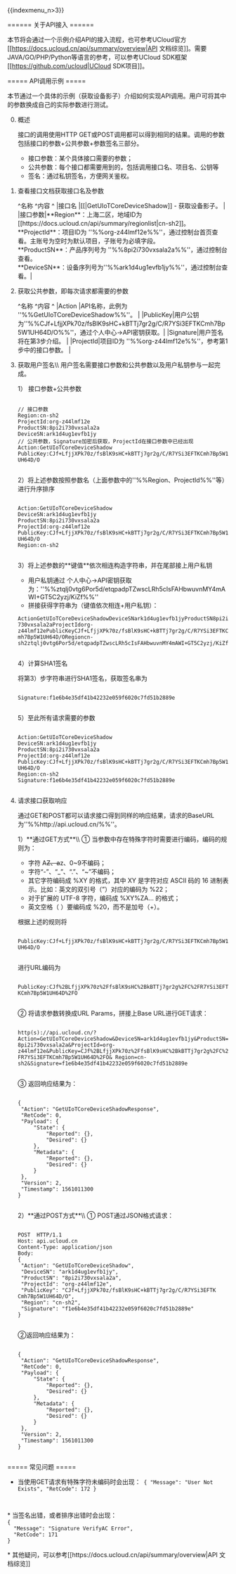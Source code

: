 {{indexmenu_n>3}}

====== 关于API接入 ======

本节将会通过一个示例介绍API的接入流程，也可参考UCloud官方[[https://docs.ucloud.cn/api/summary/overview|API 文档综览]]。需要JAVA/GO/PHP/Python等语言的参考，可以参考UCloud SDK框架[[https://github.com/ucloud|UCloud SDK项目]]。

===== API调用示例 =====

本节通过一个具体的示例（获取设备影子）介绍如何实现API调用。用户可将其中的参数换成自己的实际参数进行测试。

<HTML><ol start="0"></HTML>
<HTML><li></HTML><HTML><p></HTML>概述<HTML></p></HTML>
<HTML><p></HTML>接口的调用使用HTTP GET或POST调用都可以得到相同的结果。调用的参数包括接口的参数+公共参数+参数签名三部分。<HTML></p></HTML>
<HTML><ul></HTML>
<HTML><li></HTML>接口参数：某个具体接口需要的参数；<HTML></li></HTML>
<HTML><li></HTML>公共参数：每个接口都需要用到的，包括调用接口名、项目名、公钥等<HTML></li></HTML>
<HTML><li></HTML>签名：通过私钥签名，方便网关鉴权。<HTML></li></HTML><HTML></ul></HTML>
<HTML></li></HTML>
<HTML><li></HTML><HTML><p></HTML>查看接口文档获取接口名及参数<HTML></p></HTML>
^名称  ^内容                                                                                                                                                                                                                                                                                                                   ^
|接口名 |[[|GetUIoTCoreDeviceShadow]] - 获取设备影子。                                                                                                                                                                                                                                                                               |
|接口参数|**Region**：上海二区，地域ID为 [[https://docs.ucloud.cn/api/summary/regionlist|cn-sh2]]。<html><br></html>**ProjectId**：项目ID为 ''%%org-z44lmf12e%%''，通过控制台首页查看。主账号为空时为默认项目，子账号为必填字段。<html><br></html>**ProductSN**：产品序列号为 ''%%8pi2i730vxsala2a%%''，通过控制台查看。<html><br></html>**DeviceSN**：设备序列号为''%%ark1d4ug1evfb1jy%%''，通过控制台查看。|
<HTML></li></HTML>
<HTML><li></HTML><HTML><p></HTML>获取公共参数，即每次请求都需要的参数<HTML></p></HTML>
^名称       ^内容                                                                                            ^
|Action   |API名称，此例为 ''%%GetUIoTCoreDeviceShadow%%''。                                                    |
|PublicKey|用户公钥为''%%CJf+LfjjXPk70z/fsBlK9sHC+kBTTj7gr2g/C/R7YSi3EFTKCmh7Bp5W1UH64D/O%%''，通过个人中心->API密钥获取。|
|Signature|用户签名将在第3步介绍。                                                                                  |
|ProjectId|项目ID为 ''%%org-z44lmf12e%%''，参考第1步中的接口参数。                                                      |
<HTML></li></HTML>
<HTML><li></HTML><HTML><p></HTML>获取用户签名\\
用户签名需要接口参数和公共参数以及用户私钥参与一起完成。<HTML></p></HTML>
<HTML><p></HTML>1） 接口参数+公共参数<HTML></p></HTML>
<code>
// 接口参数
Region:cn-sh2
ProjectId:org-z44lmf12e
ProductSN:8pi2i730vxsala2a
DeviceSN:ark1d4ug1evfb1jy
// 公共参数，Signature加密后获取，ProjectId在接口参数中已经出现
Action:GetUIoTCoreDeviceShadow
PublicKey:CJf+LfjjXPk70z/fsBlK9sHC+kBTTj7gr2g/C/R7YSi3EFTKCmh7Bp5W1UH64D/O

</code>
<HTML><p></HTML>2）将上述参数按照参数名（上面参数中的''%%Region、ProjectId%%''等）进行升序排序<HTML></p></HTML>
<code>
Action:GetUIoTCoreDeviceShadow
DeviceSN:ark1d4ug1evfb1jy
ProductSN:8pi2i730vxsala2a
ProjectId:org-z44lmf12e
PublicKey:CJf+LfjjXPk70z/fsBlK9sHC+kBTTj7gr2g/C/R7YSi3EFTKCmh7Bp5W1UH64D/O
Region:cn-sh2

</code>
<HTML><p></HTML>3）将上述参数的**键值**依次相连构造字符串，并在尾部接上用户私钥<HTML></p></HTML>
<HTML><ul></HTML>
<HTML><li></HTML>用户私钥通过 个人中心->API密钥获取为：''%%ztqlj0vtg6Por5d/etqpadpTZwscLRh5cIsFAHbwuvnMY4mAWI+GT5C2yzj/KiZf%%''<HTML></li></HTML>
<HTML><li></HTML>拼接获得字符串为（键值依次相连+用户私钥）：<HTML></li></HTML><HTML></ul></HTML>

<code>
ActionGetUIoTCoreDeviceShadowDeviceSNark1d4ug1evfb1jyProductSN8pi2i730vxsala2aProjectIdorg-z44lmf12ePublicKeyCJf+LfjjXPk70z/fsBlK9sHC+kBTTj7gr2g/C/R7YSi3EFTKCmh7Bp5W1UH64D/ORegioncn-sh2ztqlj0vtg6Por5d/etqpadpTZwscLRh5cIsFAHbwuvnMY4mAWI+GT5C2yzj/KiZf

</code>
<HTML><p></HTML>4）计算SHA1签名<HTML></p></HTML>
<HTML><p></HTML>将第3）步字符串进行SHA1签名，获取签名串为<HTML></p></HTML>
<code>
Signature:f1e6b4e35df41b42232e059f6020c7fd51b2889e

</code>
<HTML><p></HTML>5）至此所有请求需要的参数<HTML></p></HTML>
<code>
Action:GetUIoTCoreDeviceShadow
DeviceSN:ark1d4ug1evfb1jy
ProductSN:8pi2i730vxsala2a
ProjectId:org-z44lmf12e
PublicKey:CJf+LfjjXPk70z/fsBlK9sHC+kBTTj7gr2g/C/R7YSi3EFTKCmh7Bp5W1UH64D/O
Region:cn-sh2
Signature:f1e6b4e35df41b42232e059f6020c7fd51b2889e

</code><HTML></li></HTML>
<HTML><li></HTML><HTML><p></HTML>请求接口获取响应<HTML></p></HTML>
<HTML><p></HTML>通过GET和POST都可以请求接口得到同样的响应结果，请求的BaseURL为''%%http://api.ucloud.cn/%%''。<HTML></p></HTML>
<HTML><p></HTML>1）**通过GET方式**\\
① 当参数中存在特殊字符时需要进行编码，编码的规则为：<HTML></p></HTML>
<HTML><ul></HTML>
<HTML><li></HTML>字符 A<del>Z、a</del>z、0~9不编码；<HTML></li></HTML>
<HTML><li></HTML>字符“-”、“_”、“.”、“~”不编码；<HTML></li></HTML>
<HTML><li></HTML>其它字符编码成 %XY 的格式，其中 XY 是字符对应 ASCII 码的 16 进制表示。比如：英文的双引号（”）对应的编码为 %22；<HTML></li></HTML>
<HTML><li></HTML>对于扩展的 UTF-8 字符，编码成 %XY%ZA… 的格式；<HTML></li></HTML>
<HTML><li></HTML>英文空格（ ）要编码成 %20，而不是加号（+）。<HTML></li></HTML><HTML></ul></HTML>

<HTML><p></HTML>根据上述的规则将<HTML></p></HTML>
<code>
PublicKey:CJf+LfjjXPk70z/fsBlK9sHC+kBTTj7gr2g/C/R7YSi3EFTKCmh7Bp5W1UH64D/O

</code>
<HTML><p></HTML>进行URL编码为<HTML></p></HTML>
<code>
PublicKey:CJf%2BLfjjXPk70z%2FfsBlK9sHC%2BkBTTj7gr2g%2FC%2FR7YSi3EFTKCmh7Bp5W1UH64D%2FO

</code>
<HTML><p></HTML>② 将请求参数转换成URL Params，拼接上Base URL进行GET请求：<HTML></p></HTML>
<code>
http(s)://api.ucloud.cn/?Action=GetUIoTCoreDeviceShadow&DeviceSN=ark1d4ug1evfb1jy&ProductSN=8pi2i730vxsala2a&ProjectId=org-z44lmf12e&PublicKey=CJf%2BLfjjXPk70z%2FfsBlK9sHC%2BkBTTj7gr2g%2FC%2FR7YSi3EFTKCmh7Bp5W1UH64D%2FO& Region=cn-sh2&Signature=f1e6b4e35df41b42232e059f6020c7fd51b2889e

</code>
<HTML><p></HTML>③ 返回响应结果为：<HTML></p></HTML>
<code>
{
 "Action": "GetUIoTCoreDeviceShadowResponse",
 "RetCode": 0,
 "Payload": {
     "State": {
         "Reported": {},
         "Desired": {}
     },
     "Metadata": {
         "Reported": {},
         "Desired": {}
     }
 },
 "Version": 2,
 "Timestamp": 1561011300
}

</code>
<HTML><p></HTML>2）**通过POST方式**\\
① POST通过JSON格式请求：<HTML></p></HTML>
<code>
POST  HTTP/1.1
Host: api.ucloud.cn
Content-Type: application/json
Body:
{
 "Action": "GetUIoTCoreDeviceShadow",
 "DeviceSN": "ark1d4ug1evfb1jy",
 "ProductSN": "8pi2i730vxsala2a",
 "ProjectId": "org-z44lmf12e",
 "PublicKey": "CJf+LfjjXPk70z/fsBlK9sHC+kBTTj7gr2g/C/R7YSi3EFTK   Cmh7Bp5W1UH64D/O",
 "Region": "cn-sh2",
 "Signature": "f1e6b4e35df41b42232e059f6020c7fd51b2889e"
}

</code>
<HTML><p></HTML>②返回响应结果为：<HTML></p></HTML>
<code>
{
 "Action": "GetUIoTCoreDeviceShadowResponse",
 "RetCode": 0,
 "Payload": {
     "State": {
         "Reported": {},
         "Desired": {}
     },
     "Metadata": {
         "Reported": {},
         "Desired": {}
     }
 },
 "Version": 2,
 "Timestamp": 1561011300
}

</code><HTML></li></HTML><HTML></ol></HTML>

===== 常见问题 =====

  * 当使用GET请求有特殊字符未编码时会出现：<code>
{
  "Message": "User Not Exists",
  "RetCode": 172
}

</code>
  * 当签名出错，或者排序出错时会出现：<code>
{
  "Message": "Signature VerifyAC Error",
  "RetCode": 171
}

</code>
  * 其他疑问，可以参考[[https://docs.ucloud.cn/api/summary/overview|API 文档综览]]

